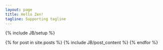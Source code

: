 ```yaml
---
layout: page
title: Hello Zen!
tagline: Supporting tagline
---
```

{% include JB/setup %}

{% for post in site.posts %}
{% include JB/post_content %}
{% endfor %}